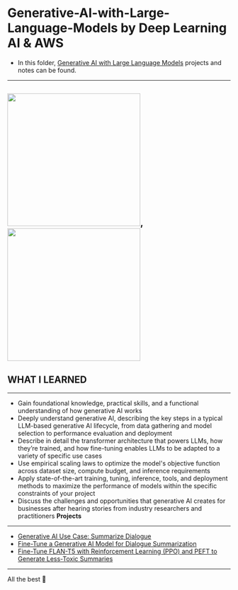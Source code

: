 # Generative-AI-with-Large-Language-Models by Deep Learning AI & AWS

- In this folder, [Generative AI with Large Language Models](https://www.coursera.org/learn/generative-ai-with-llms) projects and notes can be found.
----------------------------------------
<img src="https://a0.awsstatic.com/libra-css/images/logos/aws_logo_smile_1200x630.png" width="300" height="300">, <img src="https://github.com/kb1907/Practical-Data-Science-Specialization/assets/51021282/6b9da93c-ae7d-485a-8a45-6fde356deeda" width="300" height="300">
------------------------------------------
## WHAT  I LEARNED
------------------------
- Gain foundational knowledge, practical skills, and a functional understanding of how generative AI works
- Deeply understand generative AI, describing the key steps in a typical LLM-based generative AI lifecycle, from data gathering and model selection to performance evaluation and deployment
- Describe in detail the transformer architecture that powers LLMs, how they’re trained, and how fine-tuning enables LLMs to be adapted to a variety of specific use cases
- Use empirical scaling laws to optimize the model's objective function across dataset size, compute budget, and inference requirements
- Apply state-of-the-art training, tuning, inference, tools, and deployment methods to maximize the performance of models within the specific constraints of your project 
- Discuss the challenges and opportunities that generative AI creates for businesses after hearing stories from industry researchers and practitioners
**Projects**
--------------
- [Generative AI Use Case: Summarize Dialogue](https://github.com/kb1907/Generative-AI-with-Large-Language-Models/blob/main/Projects-Labs/Lab_1_summarize_dialogue.ipynb)
- [Fine-Tune a Generative AI Model for Dialogue Summarization](https://github.com/kb1907/Generative-AI-with-Large-Language-Models/blob/main/Projects-Labs/Lab_2_fine_tune_generative_ai_model.ipynb)
- [Fine-Tune FLAN-T5 with Reinforcement Learning (PPO) and PEFT to Generate Less-Toxic Summaries](https://github.com/kb1907/Generative-AI-with-Large-Language-Models/blob/main/Projects-Labs/Lab_3_fine_tune_model_to_detoxify_summaries.ipynb)


--------------
All the best 🤘

